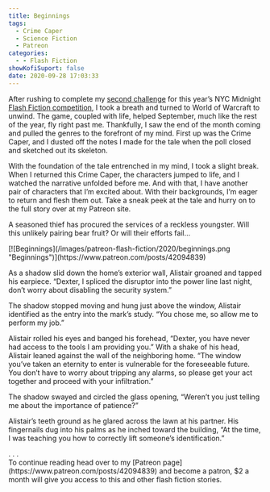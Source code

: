 ```yaml
---
title: Beginnings
tags:
  - Crime Caper
  - Science Fiction
  - Patreon
categories:
  - - Flash Fiction
showKofiSuport: false
date: 2020-09-28 17:03:33
---
```


After rushing to complete my [second challenge](/archives/2020/09/03/questions) for this year’s NYC Midnight [Flash Fiction competition](http://www.nycmidnight.com/competitions/ffc/challenge.htm), I took a breath and turned to World of Warcraft to unwind. The game, coupled with life, helped September, much like the rest of the year, fly right past me. Thankfully, I saw the end of the month coming and pulled the genres to the forefront of my mind. First up was the Crime Caper, and I dusted off the notes I made for the tale when the poll closed and sketched out its skeleton.<!-- more -->

With the foundation of the tale entrenched in my mind, I took a slight break. When I returned this Crime Caper, the characters jumped to life, and I watched the narrative unfolded before me. And with that, I have another pair of characters that I’m excited about. With their backgrounds, I’m eager to return and flesh them out. Take a sneak peek at the tale and hurry on to the full story over at my Patreon site.

A seasoned thief has procured the services of a reckless youngster. Will this unlikely pairing bear fruit? Or will their efforts fail...


<div class="center">[![Beginnings](/images/patreon-flash-fiction/2020/beginnings.png "Beginnings")](https://www.patreon.com/posts/42094839)</div>

As a shadow slid down the home’s exterior wall, Alistair groaned and tapped his earpiece. “Dexter, I spliced the disruptor into the power line last night, don’t worry about disabling the security system.”

The shadow stopped moving and hung just above the window, Alistair identified as the entry into the mark’s study. “You chose me, so allow me to perform my job.”

Alistair rolled his eyes and banged his forehead, “Dexter, you have never had access to the tools I am providing you.” With a shake of his head, Alistair leaned against the wall of the neighboring home. “The window you’ve taken an eternity to enter is vulnerable for the foreseeable future. You don’t have to worry about tripping any alarms, so please get your act together and proceed with your infiltration.”

The shadow swayed and circled the glass opening, “Weren’t you just telling me about the importance of patience?”

Alistair’s teeth ground as he glared across the lawn at his partner. His fingernails dug into his palms as he inched toward the building, “At the time, I was teaching you how to correctly lift someone’s identification.”

<div class="center story-ellipses">
.
.
.
</div><div>To continue reading head over to my [Patreon page](https://www.patreon.com/posts/42094839) and become a patron, $2 a month will give you access to this and other flash fiction stories.</div>